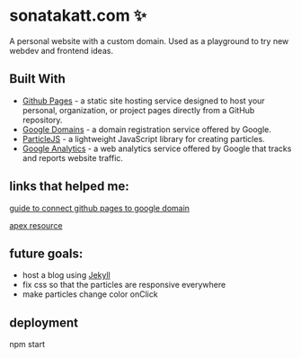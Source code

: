 # sonatakatt.com :sparkles:

A personal website with a custom domain. Used as a playground to try new webdev and frontend ideas.

## Built With
* [Github Pages](https://pages.github.com/) - a static site hosting service designed to host your personal, organization, or project pages directly from a GitHub repository.
* [Google Domains](https://domains.google/#/) -  a domain registration service offered by Google.
* [ParticleJS](https://vincentgarreau.com/particles.js/) - a lightweight JavaScript library for creating particles.
* [Google Analytics](https://www.google.com/analytics/) -  a web analytics service offered by Google that tracks and reports website traffic. 

## links that helped me:

[guide to connect github pages to google domain](http://www.curtismlarson.com/blog/2015/04/12/github-pages-google-domains/)

[apex resource](https://help.github.com/en/articles/setting-up-an-apex-domain)
## future goals:
* host a blog using [Jekyll](https://help.github.com/articles/using-jekyll-as-a-static-site-generator-with-github-pages/)
* fix css so that the particles are responsive everywhere
* make particles change color onClick

## deployment

npm start
